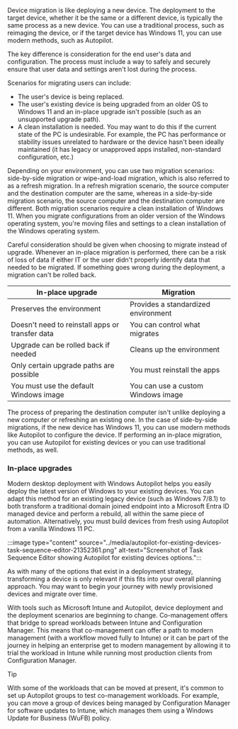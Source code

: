 

Device migration is like deploying a new device. The deployment to the target device, whether it be the same or a different device, is typically the same process as a new device. You can use a traditional process, such as reimaging the device, or if the target device has Windows 11, you can use modern methods, such as Autopilot.

The key difference is consideration for the end user's data and configuration. The process must include a way to safely and securely ensure that user data and settings aren't lost during the process.

Scenarios for migrating users can include:

 -  The user's device is being replaced.
 -  The user's existing device is being upgraded from an older OS to Windows 11 and an in-place upgrade isn't possible (such as an unsupported upgrade path).
 -  A clean installation is needed. You may want to do this if the current state of the PC is undesirable. For example, the PC has performance or stability issues unrelated to hardware or the device hasn't been ideally maintained (it has legacy or unapproved apps installed, non-standard configuration, etc.)

Depending on your environment, you can use two migration scenarios: side-by-side migration or wipe-and-load migration, which is also referred to as a refresh migration. In a refresh migration scenario, the source computer and the destination computer are the same, whereas in a side-by-side migration scenario, the source computer and the destination computer are different. Both migration scenarios require a clean installation of Windows 11. When you migrate configurations from an older version of the Windows operating system, you're moving files and settings to a clean installation of the Windows operating system.

Careful consideration should be given when choosing to migrate instead of upgrade. Whenever an in-place migration is performed, there can be a risk of loss of data if either IT or the user didn't properly identify data that needed to be migrated. If something goes wrong during the deployment, a migration can't be rolled back.

| **In-place upgrade** | **Migration**               |
|--------------------|----------------------------|
| Preserves the environment | Provides a standardized environment |
| Doesn't need to reinstall apps or transfer data | You can control what migrates |
| Upgrade can be rolled back if needed | Cleans up the environment |
| Only certain upgrade paths are possible | You must reinstall the apps |
| You must use the default Windows image | You can use a custom Windows image |


The process of preparing the destination computer isn't unlike deploying a new computer or refreshing an existing one. In the case of side-by-side migrations, if the new device has Windows 11, you can use modern methods like Autopilot to configure the device. If performing an in-place migration, you can use Autopilot for existing devices or you can use traditional methods, as well.

### In-place upgrades

Modern desktop deployment with Windows Autopilot helps you easily deploy the latest version of Windows to your existing devices. You can adapt this method for an existing legacy device (such as Windows 7/8.1) to both transform a traditional domain joined endpoint into a Microsoft Entra ID managed device and perform a rebuild, all within the same piece of automation. Alternatively, you must build devices from fresh using Autopilot from a vanilla Windows 11 PC.

:::image type="content" source="../media/autopilot-for-existing-devices-task-sequence-editor-21352361.png" alt-text="Screenshot of Task Sequence Editor showing Autopilot for existing devices options.":::


As with many of the options that exist in a deployment strategy, transforming a device is only relevant if this fits into your overall planning approach. You may want to begin your journey with newly provisioned devices and migrate over time.

With tools such as Microsoft Intune and Autopilot, device deployment and the deployment scenarios are beginning to change. Co-management offers that bridge to spread workloads between Intune and Configuration Manager. This means that co-management can offer a path to modern management (with a workflow moved fully to Intune) or it can be part of the journey in helping an enterprise get to modern management by allowing it to trial the workload in Intune while running most production clients from Configuration Manager.

> [!TIP]
> With some of the workloads that can be moved at present, it's common to set up Autopilot groups to test co-management workloads. For example, you can move a group of devices being managed by Configuration Manager for software updates to Intune, which manages them using a Windows Update for Business (WuFB) policy.
